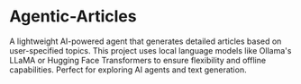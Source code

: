 # Agentic-Articles
 A lightweight AI-powered agent that generates detailed articles based on user-specified topics. This project uses local language models like Ollama's LLaMA or Hugging Face Transformers to ensure flexibility and offline capabilities. Perfect for exploring AI agents and text generation.
